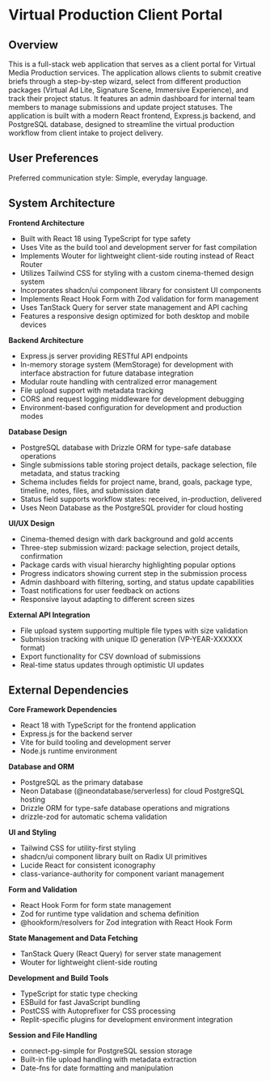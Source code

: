 # Virtual Production Client Portal

## Overview

This is a full-stack web application that serves as a client portal for Virtual Media Production services. The application allows clients to submit creative briefs through a step-by-step wizard, select from different production packages (Virtual Ad Lite, Signature Scene, Immersive Experience), and track their project status. It features an admin dashboard for internal team members to manage submissions and update project statuses. The application is built with a modern React frontend, Express.js backend, and PostgreSQL database, designed to streamline the virtual production workflow from client intake to project delivery.

## User Preferences

Preferred communication style: Simple, everyday language.

## System Architecture

**Frontend Architecture**
- Built with React 18 using TypeScript for type safety
- Uses Vite as the build tool and development server for fast compilation
- Implements Wouter for lightweight client-side routing instead of React Router
- Utilizes Tailwind CSS for styling with a custom cinema-themed design system
- Incorporates shadcn/ui component library for consistent UI components
- Implements React Hook Form with Zod validation for form management
- Uses TanStack Query for server state management and API caching
- Features a responsive design optimized for both desktop and mobile devices

**Backend Architecture**
- Express.js server providing RESTful API endpoints
- In-memory storage system (MemStorage) for development with interface abstraction for future database integration
- Modular route handling with centralized error management
- File upload support with metadata tracking
- CORS and request logging middleware for development debugging
- Environment-based configuration for development and production modes

**Database Design**
- PostgreSQL database with Drizzle ORM for type-safe database operations
- Single submissions table storing project details, package selection, file metadata, and status tracking
- Schema includes fields for project name, brand, goals, package type, timeline, notes, files, and submission date
- Status field supports workflow states: received, in-production, delivered
- Uses Neon Database as the PostgreSQL provider for cloud hosting

**UI/UX Design**
- Cinema-themed design with dark background and gold accents
- Three-step submission wizard: package selection, project details, confirmation
- Package cards with visual hierarchy highlighting popular options
- Progress indicators showing current step in the submission process
- Admin dashboard with filtering, sorting, and status update capabilities
- Toast notifications for user feedback on actions
- Responsive layout adapting to different screen sizes

**External API Integration**
- File upload system supporting multiple file types with size validation
- Submission tracking with unique ID generation (VP-YEAR-XXXXXX format)
- Export functionality for CSV download of submissions
- Real-time status updates through optimistic UI updates

## External Dependencies

**Core Framework Dependencies**
- React 18 with TypeScript for the frontend application
- Express.js for the backend server
- Vite for build tooling and development server
- Node.js runtime environment

**Database and ORM**
- PostgreSQL as the primary database
- Neon Database (@neondatabase/serverless) for cloud PostgreSQL hosting
- Drizzle ORM for type-safe database operations and migrations
- drizzle-zod for automatic schema validation

**UI and Styling**
- Tailwind CSS for utility-first styling
- shadcn/ui component library built on Radix UI primitives
- Lucide React for consistent iconography
- class-variance-authority for component variant management

**Form and Validation**
- React Hook Form for form state management
- Zod for runtime type validation and schema definition
- @hookform/resolvers for Zod integration with React Hook Form

**State Management and Data Fetching**
- TanStack Query (React Query) for server state management
- Wouter for lightweight client-side routing

**Development and Build Tools**
- TypeScript for static type checking
- ESBuild for fast JavaScript bundling
- PostCSS with Autoprefixer for CSS processing
- Replit-specific plugins for development environment integration

**Session and File Handling**
- connect-pg-simple for PostgreSQL session storage
- Built-in file upload handling with metadata extraction
- Date-fns for date formatting and manipulation